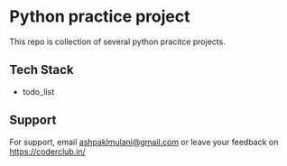 
# Python practice project 

This repo is collection of several python pracitce projects.





## Tech Stack
- todo_list


## Support

For support, email ashpaklmulani@gmail.com or leave your feedback on https://coderclub.in/


